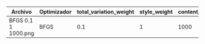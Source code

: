 | Archivo | Optimizador | total_variation_weight | style_weight | content_weight | Image |
| --- | --- | --- | --- | --- | --- |
| BFGS 0.1 1 1000.png | BFGS | 0.1 | 1 | 1000 | <img style="-webkit-user-select: none;margin: auto;cursor: zoom-in;background-color: hsl(0, 0%, 90%);transition: background-color 300ms;" src="https://raw.githubusercontent.com/LCaravaggio/DeepLearning_ITBA/main/CV/TPFinal/Images/BFGS%200.1%201%201000.png" width="46" height="35.5"> | 
